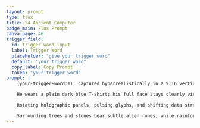 ```yaml
---
layout: prompt
type: flux
title: 24 Ancient Computer
badge_main: Flux Prompt
canva_page: 46
trigger_field:
  id: trigger-word-input
  label: Trigger Word
  placeholder: "give your trigger word"
  default: "your trigger word"
  copy_label: Copy Prompt
  token: "your-trigger-word"
prompt: |
    (your-trigger-word:1), captured hyperrealistically in a 9:16 vertical frame from the waist up, faces slightly toward the camera inside a misty tropical rainforest glowing with indigo, violet, and teal bioluminescence.

    He wears a plain dark blue T-shirt; his full face stays clearly visible—eyes wide, brows raised, mouth slightly open in delighted awe. One hand reaches out mid-interaction toward an elegant alien computer hovering before him, crafted from translucent metal and neon-magenta light.

    Rotating holographic panels, pulsing glyphs, and shifting data streams orbit the construct as if ancient technology were reawakening to human touch. Soft cinematic lighting with shallow depth of field reflects off his skin and fabric, maintaining grounded realism—free of CGI sheen or over-smoothed textures.

    Surrounding trees and stones bear subtle alien runes, while rainforest mist catches lens flares reminiscent of an iPhone Pro Max 16 capture. The moment feels pivotal and story-rich: a powerful, realistic discovery infused with future-world energy.
---
```

